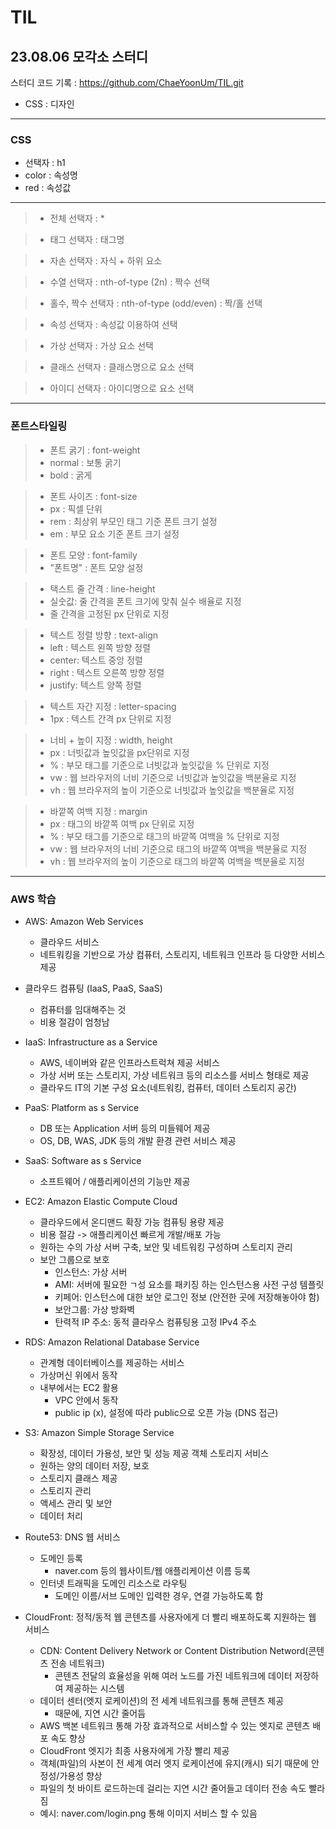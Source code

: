# TIL

## 23.08.06 모각소 스터디
스터디 코드 기록 : https://github.com/ChaeYoonUm/TIL.git

- CSS : 디자인

---

### CSS

- 선택자 : h1
- color : 속성명
- red : 속성값
---
>- 전체 선택자 : *

>- 태그 선택자 : 태그명

>- 자손 선택자 : 자식 + 하위 요소

>- 수열 선택자 : nth-of-type (2n) : 짝수 선택

>- 홀수, 짝수 선택자 : nth-of-type (odd/even) : 짝/홀 선택

>- 속성 선택자 : 속성값 이용하여 선택

>- 가상 선택자 : 가상 요소 선택

>- 클래스 선택자 : 클래스명으로 요소 선택

>- 아이디 선택자 : 아이디명으로 요소 선택
---
### 폰트스타일링
>- 폰트 굵기 : font-weight
>  - normal : 보통 굵기
>  - bold : 굵게

>- 폰트 사이즈 : font-size
>  - px : 픽셀 단위
>  - rem : 최상위 부모인 <html> 태그 기준 폰트 크기 설정
>  - em : 부모 요소 기준 폰트 크기 설정

>- 폰트 모양 : font-family
>  - "폰트명" : 폰트 모양 설정

>- 택스트 줄 간격 : line-height
>  - 실숫값: 줄 간격을 폰트 크기에 맞춰 실수 배율로 지정
>  - 줄 간격을 고정된 px 단위로 지정

>- 텍스트 정렬 방향 : text-align
>  - left : 텍스트 왼쪽 방향 정렬
>  - center: 텍스트 중앙 정렬
>  - right : 텍스트 오른쪽 방향 정렬
>  - justify: 텍스트 양쪽 정렬

>- 텍스트 자간 지정 : letter-spacing
>  - 1px : 텍스트 간격 px 단위로 지정

>- 너비 + 높이 지정 : width, height
>  - px : 너빗값과 높잇값을 px단위로 지정
>  - % : 부모 태그를 기준으로 너빗값과 높잇값을 % 단위로 지정
>  - vw : 웹 브라우저의 너비 기준으로 너빗값과 높잇값을 백분율로 지정
>  - vh : 웹 브라우저의 높이 기준으로 너빗값과 높잇값을 백분율로 지정

>- 바깥쪽 여백 지정 : margin
>  - px : 태그의 바깥쪽 여백 px 단위로 지정
>  - % : 부모 태그를 기준으로 태그의 바깥쪽 여백을 % 단위로 지정
>  - vw : 웹 브라우저의 너비 기준으로 태그의 바깥쪽 여백을 백분율로 지정
>  - vh : 웹 브라우저의 높이 기준으로 태그의 바깥쪽 여백을 백분율로 지정
---
### AWS 학습
- AWS: Amazon Web Services
  - 클라우드 서비스
  - 네트워킹을 기반으로 가상 컴퓨터, 스토리지, 네트워크 인프라 등 다양한 서비스 제공  
  

- 클라우드 컴퓨팅 (IaaS, PaaS, SaaS)
  - 컴퓨터를 임대해주는 것
  - 비용 절감이 엄청남  


- IaaS: Infrastructure as a Service
  - AWS, 네이버와 같은 인프라스트럭쳐 제공 서비스
  - 가상 서버 또는 스토리지, 가상 네트워크 등의 리소스를 서비스 형태로 제공
  - 클라우드 IT의 기본 구성 요소(네트워킹, 컴퓨터, 데이터 스토리지 공간)  
  

- PaaS: Platform as s Service
  - DB 또는 Application 서버 등의 미들웨어 제공
  - OS, DB, WAS, JDK 등의 개발 환경 관련 서비스 제공  
  

- SaaS: Software as s Service
  - 소프트웨어 / 애플리케이션의 기능만 제공  
  

- EC2: Amazon Elastic Compute Cloud
    - 클라우드에서 온디맨드 확장 가능 컴퓨팅 용량 제공
    - 비용 절감 -> 애플리케이션 빠르게 개발/배포 가능
    - 원하는 수의 가상 서버 구축, 보안 및 네트워킹 구성하며 스토리지 관리
    - 보안 그룹으로 보호
      - 인스턴스: 가상 서버
      - AMI: 서버에 필요한 ㄱ성 요소를 패키징 하는 인스턴스용 사전 구성 템플릿
      - 키페어: 인스턴스에 대한 보안 로그인 정보 (안전한 곳에 저장해놓아야 함)
      - 보안그룹: 가상 방화벽
      - 탄력적 IP 주소: 동적 클라우스 컴퓨팅용 고정 IPv4 주소  
      

- RDS: Amazon Relational Database Service
  - 관계형 데이터베이스를 제공하는 서비스
  - 가상머신 위에서 동작
  - 내부에서는 EC2 활용
    - VPC 안에서 동작
    - public ip (x), 설정에 따라 public으로 오픈 가능 (DNS 접근)  
  
- S3: Amazon Simple Storage Service
  - 확장성, 데이터 가용성, 보안 및 성능 제공 객체 스토리지 서비스
  - 원하는 양의 데이터 저장, 보호
  - 스토리지 클래스 제공
  - 스토리지 관리
  - 액세스 관리 및 보안
  - 데이터 처리  

- Route53: DNS 웹 서비스
  - 도메인 등록
    - naver.com 등의 웹사이트/웹 애플리케이션 이름 등록
  - 인터넷 트래픽을 도메인 리소스로 라우팅
    - 도메인 이름/서브 도메인 입력한 경우, 연결 가능하도록 함  

- CloudFront: 정적/동적 웹 콘텐츠를 사용자에게 더 빨리 배포하도록 지원하는 웹 서비스
  - CDN: Content Delivery Network or Content Distribution Netword(콘텐츠 전송 네트워크)
    - 콘텐츠 전달의 효율성을 위해 여러 노드를 가진 네트워크에 데이터 저장하여 제공하는 시스템
  - 데이터 센터(엣지 로케이션)의 전 세계 네트워크를 통해 콘텐츠 제공
    - 때문에, 지연 시간 줄어듬
  - AWS 백본 네트워크 통해 가장 효과적으로 서비스할 수 있는 엣지로 콘텐츠 배포 속도 향상
  - CloudFront 엣지가 최종 사용자에게 가장 빨리 제공
  - 객체(파일)의 사본이 전 세계 여러 엣지 로케이션에 유지(캐시) 되기 때문에 안정성/가용성 향상
  - 파일의 첫 바이트 로드하는데 걸리는 지연 시간 줄어들고 데이터 전송 속도 빨라짐
  - 예시: naver.com/login.png 통해 이미지 서비스 할 수 있음